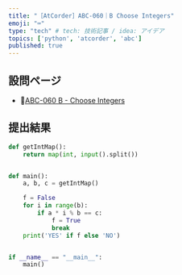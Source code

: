 ```yaml
---
title: "［AtCorder］ABC-060｜B Choose Integers"
emoji: "⌨️"
type: "tech" # tech: 技術記事 / idea: アイデア
topics: ['python', 'atcorder', 'abc']
published: true
---
```


## 設問ページ

- 🔗[ABC-060 B - Choose Integers](https://atcoder.jp/contests/abc060/tasks/abc060_b)

## 提出結果

```python
def getIntMap():
    return map(int, input().split())


def main():
    a, b, c = getIntMap()

    f = False
    for i in range(b):
        if a * i % b == c:
            f = True
            break
    print('YES' if f else 'NO')


if __name__ == "__main__":
    main()
```
